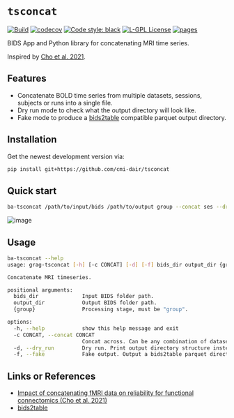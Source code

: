 # `tsconcat`

[![Build](https://github.com/cmi-dair/tsconcat/actions/workflows/test.yaml/badge.svg?branch=main)](https://github.com/cmi-dair/tsconcat/actions/workflows/test.yaml?query=branch%3Amain)
[![codecov](https://codecov.io/gh/cmi-dair/tsconcat/branch/main/graph/badge.svg?token=22HWWFWPW5)](https://codecov.io/gh/cmi-dair/tsconcat)
[![Code style: black](https://img.shields.io/badge/code%20style-black-000000.svg)](https://github.com/psf/black)
[![L-GPL License](https://img.shields.io/badge/license-L--GPL-blue.svg)](LICENSE)
[![pages](https://img.shields.io/badge/api-docs-blue)](https://cmi-dair.github.io/tsconcat)


BIDS App and Python library for concatenating MRI time series.

Inspired by [Cho et al. 2021](https://doi.org/10.1016/j.neuroimage.2020.117549).

## Features

- Concatenate BOLD time series from multiple datasets, sessions, subjects or runs into a single file.
- Dry run mode to check what the output directory will look like.
- Fake mode to produce a [bids2table](https://github.com/cmi-dair/bids2table) compatible parquet output directory.

## Installation

<!--
Install this package via:

```sh
pip install tsconcat
```

Or -->Get the newest development version via:

```sh
pip install git+https://github.com/cmi-dair/tsconcat
```

## Quick start

```sh
ba-tsconcat /path/to/input/bids /path/to/output group --concat ses --dry_run
```

![image](https://github.com/cmi-dair/tsconcat/assets/33600480/501037b0-77c6-40fe-bc7d-a3575944b0c6)

## Usage

```sh
ba-tsconcat --help
usage: grag-tsconcat [-h] [-c CONCAT] [-d] [-f] bids_dir output_dir {group}

Concatenate MRI timeseries.

positional arguments:
  bids_dir              Input BIDS folder path.
  output_dir            Output BIDS folder path.
  {group}               Processing stage, must be "group".

options:
  -h, --help            show this help message and exit
  -c CONCAT, --concat CONCAT
                        Concat across. Can be any combination of dataset, sub, ses, run separated by spaces. Output data will be grouped by the set difference.
  -d, --dry_run         Dry run. Print output directory structure instead of actually doing something. If this is enabled 'bids_dir' may be a path to a bids2table parquet directory.
  -f, --fake            Fake output. Output a bids2table parquet directory instead of actually doing something.
```



## Links or References

- [Impact of concatenating fMRI data on reliability for functional connectomics (Cho et al. 2021)](https://doi.org/10.1016/j.neuroimage.2020.117549)
- [bids2table](https://github.com/cmi-dair/bids2table)
